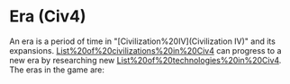 # Era (Civ4)

An era is a period of time in "[Civilization%20IV](Civilization IV)" and its expansions. [List%20of%20civilizations%20in%20Civ4](Civilizations) can progress to a new era by researching new [List%20of%20technologies%20in%20Civ4](technologies).
The eras in the game are: